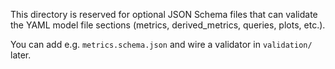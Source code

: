 This directory is reserved for optional JSON Schema files that can validate the YAML model file sections (metrics, derived_metrics, queries, plots, etc.).

You can add e.g. `metrics.schema.json` and wire a validator in `validation/` later.
